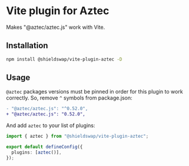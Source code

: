 # Vite plugin for Aztec

Makes "@aztec/aztec.js" work with Vite.

## Installation

```sh
npm install @shieldswap/vite-plugin-aztec -D
```

## Usage

`@aztec` packages versions must be pinned in order for this plugin to work correctly. So, remove `^` symbols from package.json:

```diff
- "@aztec/aztec.js": "^0.52.0",
+ "@aztec/aztec.js": "0.52.0",
```

And add `aztec` to your list of plugins:

```ts
import { aztec } from "@shieldswap/vite-plugin-aztec";

export default defineConfig({
  plugins: [aztec()],
});
```
